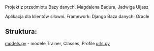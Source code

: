 Projekt z przedmiotu Bazy danych.
Magdalena Badura, Jadwiga Uljasz

Aplikacja dla klientów siłowni.
Framework: Django
Baza danych: Oracle

## Struktura:

[models.py](.gym.models.py) - modele Trainer, Classes, Profile
[urls.py](.urls.py)


